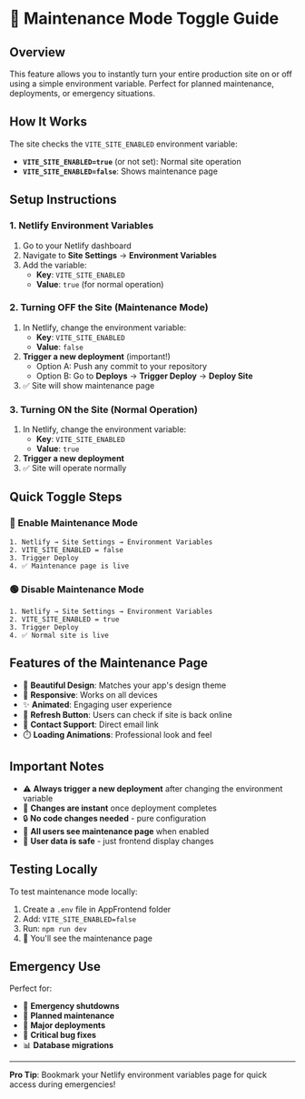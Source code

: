 # 🔧 Maintenance Mode Toggle Guide

## Overview
This feature allows you to instantly turn your entire production site on or off using a simple environment variable. Perfect for planned maintenance, deployments, or emergency situations.

## How It Works
The site checks the `VITE_SITE_ENABLED` environment variable:
- **`VITE_SITE_ENABLED=true`** (or not set): Normal site operation
- **`VITE_SITE_ENABLED=false`**: Shows maintenance page

## Setup Instructions

### 1. Netlify Environment Variables
1. Go to your Netlify dashboard
2. Navigate to **Site Settings** → **Environment Variables**
3. Add the variable:
   - **Key**: `VITE_SITE_ENABLED`
   - **Value**: `true` (for normal operation)

### 2. Turning OFF the Site (Maintenance Mode)
1. In Netlify, change the environment variable:
   - **Key**: `VITE_SITE_ENABLED`
   - **Value**: `false`
2. **Trigger a new deployment** (important!)
   - Option A: Push any commit to your repository
   - Option B: Go to **Deploys** → **Trigger Deploy** → **Deploy Site**
3. ✅ Site will show maintenance page

### 3. Turning ON the Site (Normal Operation)
1. In Netlify, change the environment variable:
   - **Key**: `VITE_SITE_ENABLED`
   - **Value**: `true`
2. **Trigger a new deployment**
3. ✅ Site will operate normally

## Quick Toggle Steps

### 🔴 Enable Maintenance Mode
```
1. Netlify → Site Settings → Environment Variables
2. VITE_SITE_ENABLED = false
3. Trigger Deploy
4. ✅ Maintenance page is live
```

### 🟢 Disable Maintenance Mode
```
1. Netlify → Site Settings → Environment Variables
2. VITE_SITE_ENABLED = true
3. Trigger Deploy
4. ✅ Normal site is live
```

## Features of the Maintenance Page
- 🎨 **Beautiful Design**: Matches your app's design theme
- 📱 **Responsive**: Works on all devices
- ✨ **Animated**: Engaging user experience
- 🔄 **Refresh Button**: Users can check if site is back online
- 📧 **Contact Support**: Direct email link
- ⏱️ **Loading Animations**: Professional look and feel

## Important Notes
- ⚠️ **Always trigger a new deployment** after changing the environment variable
- 🚀 **Changes are instant** once deployment completes
- 🔒 **No code changes needed** - pure configuration
- 👥 **All users see maintenance page** when enabled
- 💾 **User data is safe** - just frontend display changes

## Testing Locally
To test maintenance mode locally:
1. Create a `.env` file in AppFrontend folder
2. Add: `VITE_SITE_ENABLED=false`
3. Run: `npm run dev`
4. 🔧 You'll see the maintenance page

## Emergency Use
Perfect for:
- 🚨 **Emergency shutdowns**
- 🔧 **Planned maintenance**
- 🚀 **Major deployments**
- 🐛 **Critical bug fixes**
- 📊 **Database migrations**

------

**Pro Tip**: Bookmark your Netlify environment variables page for quick access during emergencies! 
